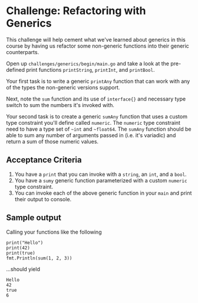 # Challenge: Refactoring with Generics

This challenge will help cement what we've learned about generics in this course by having us refactor some non-generic functions into their generic counterparts.

Open up `challenges/generics/begin/main.go` and take a look at the pre-defined print functions `printString`, `printInt`, and `printBool`.

Your first task is to write a generic `printAny` function that can work with any of the types the non-generic versions support.

Next, note the `sum` function and its use of `interface{}` and necessary type switch to sum the numbers it's invoked with. 

Your second task is to create a generic `sumAny` function that uses a custom type constraint you'll define called `numeric`. The `numeric` type constraint need to have a type set of `~int` and `~float64`. The `sumAny` function should be able to sum any number of arguments passed in (i.e. it's variadic) and return a sum of those numeric values.

## Acceptance Criteria
1. You have a `print` that you can invoke with a `string`, an `int`, and a `bool`.
2. You have a `sumy` generic function parameterized with a custom `numeric` type constraint.
3. You can invoke each of the above generic function in your `main` and print their output to console.

## Sample output

Calling your functions like the following

```
print("Hello")
print(42)
print(true)
fmt.Println(sum(1, 2, 3))
```

...should yield

```
Hello
42
true
6
```